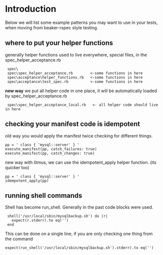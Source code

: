 # Introduction
Below we will list some example patterns you may want to use in your tests, when moving from beaker-rspec style testing. 

## where to put your helper functions
generally helper functions used to live everywhere, special files, in the spec_helper_acceptance.rb

     spec\
     spec\spec_helper_acceptance.rb        <-some functions in here
     spec\acceptance\helper_functions.rb   <-some functions in here
     spec\acceptance\test_spec.rb          <-some functions in here

**new way** we put all helper code in one place, it will be automatically loaded by spec_helper_acceptance.rb

     spec\spec_helper_acceptance_local.rb   <- all helper code should live in here

## checking your manifest code is idempotent
old way you would apply the manifest twice checking for different things.

    pp = ' class { 'mysql::server' } '
    execute_manifest(pp, catch_failures: true)
    execute_manifest(pp, catch_changes: true)

new way with litmus, we can use the idempotent_apply helper function. (its quicker too) 

    pp = ' class { 'mysql::server' } '
    idempotent_apply(pp)

## running shell commands

Shell has become run_shell. Generally in the past code blocks were used.

     shell('/usr/local/sbin/mysqlbackup.sh') do |r|
       expect(r.stderr).to eq('')
     end

This can be done on a single line, if you are only checking one thing from the command

    expect(run_shell('/usr/local/sbin/mysqlbackup.sh').stderr).to eq('')